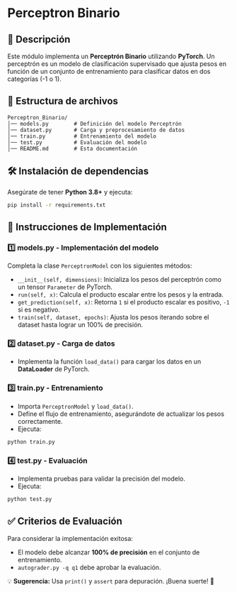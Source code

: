 # Perceptron Binario

## 📌 Descripción
Este módulo implementa un **Perceptrón Binario** utilizando **PyTorch**. Un perceptrón es un modelo de clasificación supervisado que ajusta pesos en función de un conjunto de entrenamiento para clasificar datos en dos categorías (-1 o 1).

## 📂 Estructura de archivos
```
Perceptron_Binario/
│── models.py        # Definición del modelo Perceptrón
│── dataset.py       # Carga y preprocesamiento de datos
│── train.py         # Entrenamiento del modelo
│── test.py          # Evaluación del modelo
│── README.md        # Esta documentación
```

## 🛠️ Instalación de dependencias
Asegúrate de tener **Python 3.8+** y ejecuta:
```bash
pip install -r requirements.txt
```

## 🚀 Instrucciones de Implementación
### 1️⃣ **models.py** - Implementación del modelo
Completa la clase `PerceptronModel` con los siguientes métodos:
- `__init__(self, dimensions)`: Inicializa los pesos del perceptrón como un tensor `Parameter` de PyTorch.
- `run(self, x)`: Calcula el producto escalar entre los pesos y la entrada.
- `get_prediction(self, x)`: Retorna `1` si el producto escalar es positivo, `-1` si es negativo.
- `train(self, dataset, epochs)`: Ajusta los pesos iterando sobre el dataset hasta lograr un 100% de precisión.

### 2️⃣ **dataset.py** - Carga de datos
- Implementa la función `load_data()` para cargar los datos en un **DataLoader** de PyTorch.

### 3️⃣ **train.py** - Entrenamiento
- Importa `PerceptronModel` y `load_data()`.
- Define el flujo de entrenamiento, asegurándote de actualizar los pesos correctamente.
- Ejecuta:
```bash
python train.py
```

### 4️⃣ **test.py** - Evaluación
- Implementa pruebas para validar la precisión del modelo.
- Ejecuta:
```bash
python test.py
```

## ✅ Criterios de Evaluación
Para considerar la implementación exitosa:
- El modelo debe alcanzar **100% de precisión** en el conjunto de entrenamiento.
- `autograder.py -q q1` debe aprobar la evaluación.

💡 **Sugerencia:** Usa `print()` y `assert` para depuración. ¡Buena suerte! 🚀

